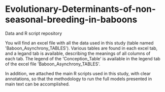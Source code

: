 # Evolutionary-Determinants-of-non-seasonal-breeding-in-baboons
Data and R script repository 

You will find an excel file with all the data used in this study (table named 'Baboon_Asynchrony_TABLES'). Various tables are found in each excel tab, and a legand tab is available, describing the meanings of all columns of each tab. The legend of the 'Conception_Table' is available in the legend tab of the excel file 'Baboon_Asynchrony_TABLES'. 

In addition, we attached the main R scripts used in this study, with clear annotations, so that the methodology to run the full models presented in main text can be accomplished. 
